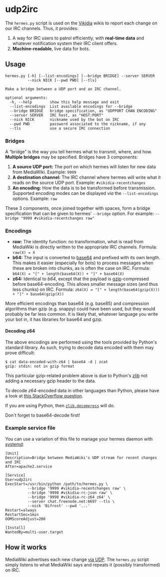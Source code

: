 # udp2irc

The `hermes.py` script is used on the [Vikidia](https://vikidia.org) wikis to report each change on our IRC channels.
Thus, it provides:

1. A way for IRC users to patrol efficiently, with **real-time data** and whatever notification system their IRC client offers.
1. **Machine-readable**, live data for bots.

## Usage

```
hermes.py [-h] [--list-encodings] [--bridge BRIDGE] --server SERVER
          --nick NICK [--pwd PWD] [--tls]

Make a bridge between a UDP port and an IRC channel.

optional arguments:
  -h, --help        show this help message and exit
  --list-encodings  List available encodings for --bridge
  --bridge BRIDGE   bridge specification, as "UDPPORT CHAN ENCODING"
  --server SERVER   IRC host, as "HOST:PORT"
  --nick NICK       nickname used by the bot on IRC
  --pwd PWD         password associated to the nickname, if any
  --tls             use a secure IRC connection
```

### Bridges

A “bridge” is the way you tell hermes what to transmit, where, and how.
**Multiple bridges** may be specified.
Bridges have 3 components:

1. **A source UDP port:** The port on which hermes will listen for new data from MediaWiki.
   Example: `9999`
1. **A destination channel:** The IRC channel where hermes will write what it reads on the source UDP port.
   Example: `#vikidia-recentchanges`
1. **An encoding:** How the data is to be transformed before transmission.
   Supported encoding modes can be displayed _via_ the `--list-encodings` options.
   Example: `raw`

These 3 components, once joined together with spaces, form a bridge specification
that can be given to hermes' `--bridge` option. For example: `--bridge "9999 #vikidia-recentchanges raw"`

### Encodings

* **raw:** The identity function: no transformation, what is read from MediaWiki is directly written
  to the appropriate IRC channels.
  Formula: `raw(X) = X`
* **b64:** The input is converted to [base64](https://en.wikipedia.org/wiki/Base64) and prefixed with its own length.
  This makes it easier (especially for bots) to process messages when these are broken into chunks, as is often the case
  on IRC.
  Formula: `b64(X) = "[" + length(base64(X)) + "]" + base64(X)`
* **z64:** Identical to _b64_, except that the payload is [gzip](https://en.wikipedia.org/wiki/Gzip)-compressed
  before base64-encoding. This allows smaller message sizes (and thus less chunks) on IRC.
  Formula: `z64(X) = "[" + length(base64(gzip(X))) + "]" + base64(gzip(X))`

More efficient encodings than base64 (e.g. base85) and compression algorithms than gzip (e.g. snappy) could have been used,
but they would probably be far less common. It is likely that, whatever language you write your bot in,
it has libraries for base64 and gzip.

#### Decoding z64

The above encodings are performed using the tools provided by Python's standard library.
As such, trying to decode data encoded with them may prove difficult:

```
$ cat data-encoded-with-z64 | base64 -d | zcat
gzip: stdin: not in gzip format
```

This particular gzip-related problem above is due to Python's
[zlib](https://docs.python.org/2/library/zlib.html#zlib.compress) not adding a necessary gzip header
to the data.

To decode _z64_-encoded data in other languages than Python, please have a look at
[this StackOverflow question](https://stackoverflow.com/questions/3178566/deflate-command-line-tool).

If you are using Python, then [`zlib.decompress`](https://docs.python.org/2/library/zlib.html#zlib.decompress) will do.

Don't forget to base64-decode first!

### Example service file

You can use a variation of this file to manage your hermes daemon with [systemd](https://en.wikipedia.org/wiki/Systemd):

```systemd
[Unit]
Description=Bridge between MediaWiki's UDP stream for recent changes and IRC
After=apache2.service

[Service]
User=udp2irc
ExecStart=/usr/bin/python /path/to/hermes.py \
          --bridge '9999 #vikidia-recentchanges raw' \
          --bridge '9998 #vikidia-rc-json raw' \
          --bridge '9998 #vikidia-rc-z64 z64' \
          --server chat.freenode.net:6697 --tls \
          --nick 'Bifrost' --pwd '...'
Restart=always
RestartSec=1min
OOMScoreAdjust=200

[Install]
WantedBy=multi-user.target
```

## How it works

MediaWiki advertises each new change [via UDP](https://www.mediawiki.org/wiki/Manual:$wgRCFeeds).
The `hermes.py` script simply listens to what MediaWiki says and repeats it (possibly transformed) on IRC.
